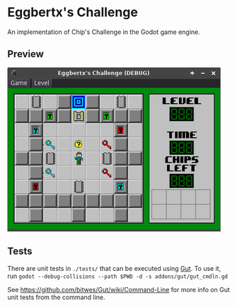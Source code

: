 # Eggbertx's Challenge

An implementation of Chip's Challenge in the Godot game engine.

## Preview
![Preview](./level1demo.png)

## Tests
There are unit tests in `./tests/` that can be executed using [Gut](https://github.com/bitwes/Gut). To use it, run `godot --debug-collisions --path $PWD -d -s addons/gut/gut_cmdln.gd`

See https://github.com/bitwes/Gut/wiki/Command-Line for more info on Gut unit tests from the command line.
